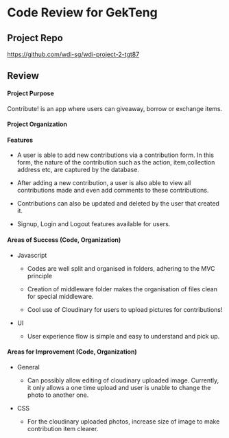 # Code Review for GekTeng

## Project Repo

https://github.com/wdi-sg/wdi-project-2-tgt87

## Review

#### Project Purpose

Contribute! is an app where users can giveaway, borrow or exchange items.

#### Project Organization

#### Features

  * A user is able to add new contributions via a contribution form. In this form, the nature of the contribution such as the action, item,collection address etc, are captured by the database.

  * After adding a new contribution, a user is also able to view all contributions made and even add comments to these contributions.

  * Contributions can also be updated and deleted by the user that created it.

  * Signup, Login and Logout features available for users.

#### Areas of Success (Code, Organization)

* Javascript
  * Codes are well split and organised in folders, adhering to the MVC principle

  * Creation of middleware folder makes the organisation of files clean for special middleware.

  * Cool use of Cloudinary for users to upload pictures for contributions!

* UI
  * User experience flow is simple and easy to understand and pick up.

#### Areas for Improvement (Code, Organization)

* General
  * Can possibly allow editing of cloudinary uploaded image. Currently, it only allows a one time upload and user is unable to change the photo to another one.

* CSS
  * For the cloudinary uploaded photos, increase size of image to make contribution item clearer.
